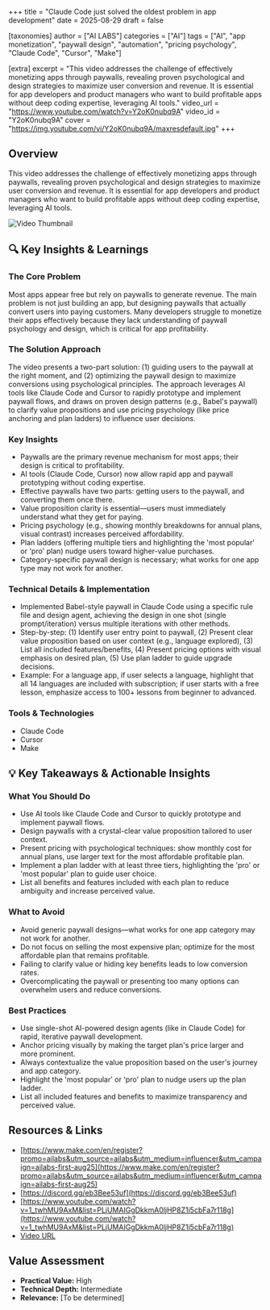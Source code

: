 +++
title = "Claude Code just solved the oldest problem in app development"
date = 2025-08-29
draft = false

[taxonomies]
author = ["AI LABS"]
categories = ["AI"]
tags = ["AI", "app monetization", "paywall design", "automation", "pricing psychology", "Claude Code", "Cursor", "Make"]

[extra]
excerpt = "This video addresses the challenge of effectively monetizing apps through paywalls, revealing proven psychological and design strategies to maximize user conversion and revenue. It is essential for app developers and product managers who want to build profitable apps without deep coding expertise, leveraging AI tools."
video_url = "https://www.youtube.com/watch?v=Y2oK0nubq9A"
video_id = "Y2oK0nubq9A"
cover = "https://img.youtube.com/vi/Y2oK0nubq9A/maxresdefault.jpg"
+++

## Overview

This video addresses the challenge of effectively monetizing apps through paywalls, revealing proven psychological and design strategies to maximize user conversion and revenue. It is essential for app developers and product managers who want to build profitable apps without deep coding expertise, leveraging AI tools.

![Video Thumbnail](https://img.youtube.com/vi/Y2oK0nubq9A/maxresdefault.jpg)

## 🔍 Key Insights & Learnings

### The Core Problem
Most apps appear free but rely on paywalls to generate revenue. The main problem is not just building an app, but designing paywalls that actually convert users into paying customers. Many developers struggle to monetize their apps effectively because they lack understanding of paywall psychology and design, which is critical for app profitability.

### The Solution Approach
The video presents a two-part solution: (1) guiding users to the paywall at the right moment, and (2) optimizing the paywall design to maximize conversions using psychological principles. The approach leverages AI tools like Claude Code and Cursor to rapidly prototype and implement paywall flows, and draws on proven design patterns (e.g., Babel's paywall) to clarify value propositions and use pricing psychology (like price anchoring and plan ladders) to influence user decisions.

### Key Insights
- Paywalls are the primary revenue mechanism for most apps; their design is critical to profitability.
- AI tools (Claude Code, Cursor) now allow rapid app and paywall prototyping without coding expertise.
- Effective paywalls have two parts: getting users to the paywall, and converting them once there.
- Value proposition clarity is essential—users must immediately understand what they get for paying.
- Pricing psychology (e.g., showing monthly breakdowns for annual plans, visual contrast) increases perceived affordability.
- Plan ladders (offering multiple tiers and highlighting the 'most popular' or 'pro' plan) nudge users toward higher-value purchases.
- Category-specific paywall design is necessary; what works for one app type may not work for another.

### Technical Details & Implementation
- Implemented Babel-style paywall in Claude Code using a specific rule file and design agent, achieving the design in one shot (single prompt/iteration) versus multiple iterations with other methods.
- Step-by-step: (1) Identify user entry point to paywall, (2) Present clear value proposition based on user context (e.g., language explored), (3) List all included features/benefits, (4) Present pricing options with visual emphasis on desired plan, (5) Use plan ladder to guide upgrade decisions.
- Example: For a language app, if user selects a language, highlight that all 14 languages are included with subscription; if user starts with a free lesson, emphasize access to 100+ lessons from beginner to advanced.

### Tools & Technologies
- Claude Code
- Cursor
- Make

## 💡 Key Takeaways & Actionable Insights

### What You Should Do
- Use AI tools like Claude Code and Cursor to quickly prototype and implement paywall flows.
- Design paywalls with a crystal-clear value proposition tailored to user context.
- Present pricing with psychological techniques: show monthly cost for annual plans, use larger text for the most affordable profitable plan.
- Implement a plan ladder with at least three tiers, highlighting the 'pro' or 'most popular' plan to guide user choice.
- List all benefits and features included with each plan to reduce ambiguity and increase perceived value.

### What to Avoid
- Avoid generic paywall designs—what works for one app category may not work for another.
- Do not focus on selling the most expensive plan; optimize for the most affordable plan that remains profitable.
- Failing to clarify value or hiding key benefits leads to low conversion rates.
- Overcomplicating the paywall or presenting too many options can overwhelm users and reduce conversions.

### Best Practices
- Use single-shot AI-powered design agents (like in Claude Code) for rapid, iterative paywall development.
- Anchor pricing visually by making the target plan's price larger and more prominent.
- Always contextualize the value proposition based on the user's journey and app category.
- Highlight the 'most popular' or 'pro' plan to nudge users up the plan ladder.
- List all included features and benefits to maximize transparency and perceived value.

## Resources & Links

- [https://www.make.com/en/register?promo=ailabs&utm_source=ailabs&utm_medium=influencer&utm_campaign=ailabs-first-aug25](https://www.make.com/en/register?promo=ailabs&utm_source=ailabs&utm_medium=influencer&utm_campaign=ailabs-first-aug25)
- [https://discord.gg/eb3Bee53uf](https://discord.gg/eb3Bee53uf)
- [https://www.youtube.com/watch?v=1_twhMU9AxM&list=PLjUMAIGgDkkmA0ljHP8Z1i5cbFa7r118g](https://www.youtube.com/watch?v=1_twhMU9AxM&list=PLjUMAIGgDkkmA0ljHP8Z1i5cbFa7r118g)
- [Video URL](https://www.youtube.com/watch?v=Y2oK0nubq9A)

## Value Assessment
- **Practical Value:** High
- **Technical Depth:** Intermediate
- **Relevance:** [To be determined]

